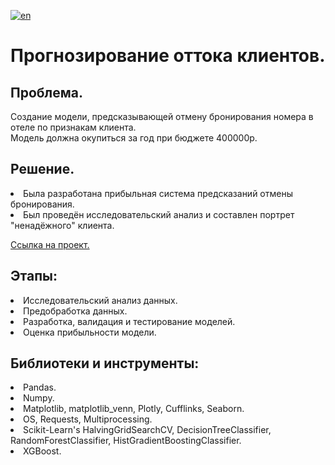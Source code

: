 [![en](https://img.shields.io/badge/lang-en-red.svg)](README.en.md)

# Прогнозирование оттока клиентов.

## Проблема.
Создание модели, предсказывающей отмену бронирования номера в отеле по признакам клиента.<br>Модель должна окупиться за год при бюджете $400 000$р.

## Решение.
<li>Была разработана прибыльная система предсказаний отмены бронирования.
<li>Был проведён исследовательский анализ и составлен портрет "ненадёжного" клиента.

[Ссылка на проект.](https://github.com/mrBrain101/Yandex_Practicum_projects/blob/a617019f50ed7552b69021b4f2fbe2f0f491b15d/ML_Hotel_%D0%A1hurn/Ya_Practicum_ML_Hotel_%D0%A1hurn_distr_RUS.ipynb)

## Этапы:
<li>Исследовательский анализ данных. 
<li>Предобработка данных.
<li>Разработка, валидация и тестирование моделей.
<li>Оценка прибыльности модели.
  
## Библиотеки и инструменты:
<li>Pandas.
<li>Numpy.
<li>Matplotlib, matplotlib_venn, Plotly, Cufflinks, Seaborn.
<li>OS, Requests, Multiprocessing.
<li>Scikit-Learn's HalvingGridSearchCV, DecisionTreeClassifier, RandomForestClassifier, HistGradientBoostingClassifier.
<li>XGBoost.
